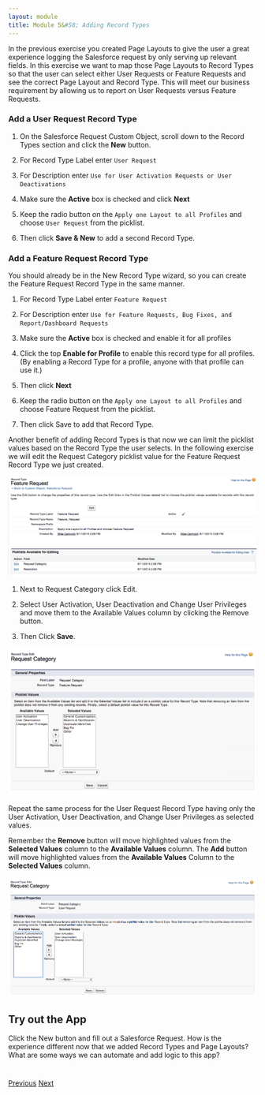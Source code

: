 ```yaml
---
layout: module
title: Module 5&#58; Adding Record Types 
---
```


In the previous exercise you created Page Layouts to give the user a great experience logging the Salesforce request by only serving up relevant fields. In this exercise we want to map those Page Layouts to Record Types so that the user can select either User Requests or Feature Requests and see the correct Page Layout and Record Type. This will meet our business requirement by allowing us to report on User Requests versus Feature Requests.

### Add a User Request Record Type

1. On the Salesforce Request Custom Object, scroll down to the Record Types section and click the **New** button.

2. For Record Type Label enter `User Request`

3. For Description enter `Use for User Activation Requests or User Deactivations`

4. Make sure the **Active** box is checked and click **Next**

5. Keep the radio button on the `Apply one Layout to all Profiles` and choose `User Request` from the picklist.

6. Then click **Save & New** to add a second Record Type.

### Add a Feature Request Record Type

You should already be in the New Record Type wizard, so you can create the Feature Request Record Type in the same manner.

1. For Record Type Label enter `Feature Request`

2. For Description enter `Use for Feature Requests, Bug Fixes, and Report/Dashboard Requests`

3. Make sure the **Active** box is checked and enable it for all profiles

4. Click the top **Enable for Profile** to enable this record type for all profiles. (By enabling a Record Type for a profile, anyone with that profile can use it.)

5. Then click **Next**

6. Keep the radio button on the `Apply one Layout to all Profiles` and choose Feature Request from the picklist.

7. Then click Save to add that Record Type.


Another benefit of adding Record Types is that now we can limit the picklist values based on the Record Type the user selects. In the following exercise we will edit the Request Category picklist value for the Feature Request Record Type we just created.

![](images/05-record-type-feature-request.png)

1. Next to Request Category click Edit.

2. Select User Activation, User Deactivation and Change User Privileges and move them to the Available Values column by clicking the Remove button.

3. Then Click **Save**.

![](images/05-record-type-request-category.png)

Repeat the same process for the User Request Record Type having only the User Activation, User Deactivation, and Change User Privileges as selected values.

Remember the **Remove** button will move highlighted values from the **Selected Values** column to the **Available Values** column. The **Add** button will move highlighted values from the **Available Values** Column to the **Selected Values** column. 

![](images/05-record-type-request-category-picklist.png)

## Try out the App
Click the New button and fill out a Salesforce Request. How is the experience different now that we added Record Types and Page Layouts? What are some ways we can automate and add logic to this app?


<div class="row" style="margin-top:40px;">
<div class="col-sm-12">
<a href="04-adding-page-layouts.html" class="btn btn-default"><i class="glyphicon glyphicon-chevron-left"></i> Previous</a>
<a href="06-app-logic-with-clicks.html" class="btn btn-default pull-right">Next <i class="glyphicon glyphicon-chevron-right"></i></a>
</div>
</div>
